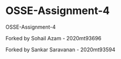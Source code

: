# OSSE-Assignment-4
OSSE-Assignment-4

Forked by Sohail Azam - 2020mt93696

Forked by Sankar Saravanan - 2020mt93594

